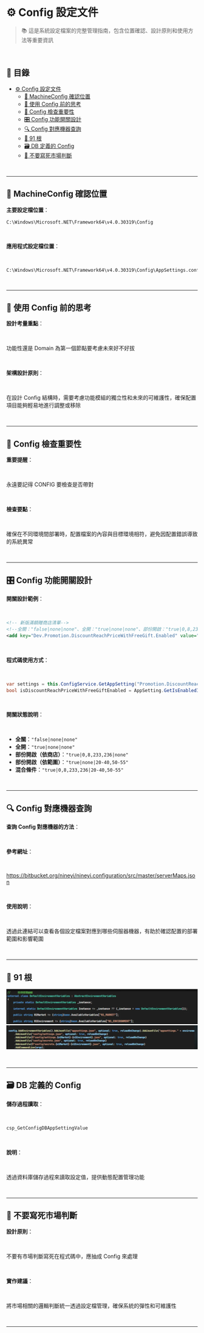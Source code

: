 # ⚙️ Config 設定文件

> 📚 這是系統設定檔案的完整管理指南，包含位置確認、設計原則和使用方法等重要資訊

<br>

## 📖 目錄

- [⚙️ Config 設定文件](#️-config-設定文件)
  - [📍 MachineConfig 確認位置](#-machineconfig-確認位置)
  - [💭 使用 Config 前的思考](#-使用-config-前的思考)
  - [🔄 Config 檢查重要性](#-config-檢查重要性)
  - [🎛️ Config 功能開關設計](#️-config-功能開關設計)
  - [🔍 Config 對應機器查詢](#-config-對應機器查詢)
  - [🌳 91 根](#-91-根)
  - [🗃️ DB 定義的 Config](#️-db-定義的-config)
  - [🚫 不要寫死市場判斷](#-不要寫死市場判斷)

<br>

---

## 📍 MachineConfig 確認位置

**主要設定檔位置**：
<br>
```
C:\Windows\Microsoft.NET\Framework64\v4.0.30319\Config
```

<br>

**應用程式設定檔位置**：

<br>

```
C:\Windows\Microsoft.NET\Framework64\v4.0.30319\Config\AppSettings.config
```

<br>

---

## 💭 使用 Config 前的思考

**設計考量重點**：

<br>

功能性還是 Domain 為第一個節點要考慮未來好不好拔

<br>

**架構設計原則**：

<br>

在設計 Config 結構時，需要考慮功能模組的獨立性和未來的可維護性，確保配置項目能夠輕易地進行調整或移除

<br>

---

## 🔄 Config 檢查重要性

**重要提醒**：

<br>

永遠要記得 CONFIG 要檢查是否帶對

<br>

**檢查要點**：

<br>

確保在不同環境間部署時，配置檔案的內容與目標環境相符，避免因配置錯誤導致的系統異常

<br>

---

## 🎛️ Config 功能開關設計

**開關設計範例**：

<br>

```xml
<!-- 新版滿額贈商店清單-->
<!--全關："false|none|none"、全開："true|none|none"、部份開啟："true|0,8,233,236|none"、"true|none|20-40,50-55"、"true|0,8,233,236|20-40,50-55-->
<add key="Dev.Promotion.DiscountReachPriceWithFreeGift.Enabled" value="true|2|none"/>
```

<br>

**程式碼使用方式**：

<br>

```csharp
var settings = this.ConfigService.GetAppSetting("Promotion.DiscountReachPriceWithFreeGift.Enabled");
bool isDiscountReachPriceWithFreeGiftEnabled = AppSetting.GetIsEnabledInSettingByShopId(shopId, settings);
```

<br>

**開關狀態說明**：

<br>

- **全關**：`"false|none|none"`
- **全開**：`"true|none|none"`
- **部份開啟（依商店）**：`"true|0,8,233,236|none"`
- **部份開啟（依範圍）**：`"true|none|20-40,50-55"`
- **混合條件**：`"true|0,8,233,236|20-40,50-55"`

<br>

---

## 🔍 Config 對應機器查詢

**查詢 Config 對應機器的方法**：

<br>

**參考網址**：

<br>

https://bitbucket.org/nineyi/nineyi.configuration/src/master/serverMaps.json

<br>

**使用說明**：

<br>

透過此連結可以查看各個設定檔案對應到哪些伺服器機器，有助於確認配置的部署範圍和影響範圍

<br>

---

## 🌳 91 根

![alt text](./image.png)
![alt text](./image-1.png)

<br>

---

## 🗃️ DB 定義的 Config

**儲存過程讀取**：

<br>

```sql
csp_GetConfigDBAppSettingValue
```

<br>

**說明**：

<br>

透過資料庫儲存過程來讀取設定值，提供動態配置管理功能

<br>

---

## 🚫 不要寫死市場判斷

**設計原則**：

<br>

不要有市場判斷寫死在程式碼中，應抽成 Config 來處理

<br>

**實作建議**：

<br>

將市場相關的邏輯判斷統一透過設定檔管理，確保系統的彈性和可維護性

<br>

---